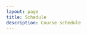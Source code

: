 ```yaml
---
layout: page
title: Schedule
description: Course schedule
---
```



<html lang='en'>
  <head>
    <meta charset='utf-8' />
    <script src='https://cdn.jsdelivr.net/npm/fullcalendar@6.1.11/index.global.min.js'></script>
    <script>

      document.addEventListener('DOMContentLoaded', function() {
        var calendarEl = document.getElementById('calendar');
        var calendar = new FullCalendar.Calendar(calendarEl, {
          initialView: 'dayGridMonth',
          plugins: [ googleCalendarPlugin ],
          googleCalendarApiKey: 'AIzaSyBhK1Z3vN8QWKNdJX5V4c9SWqMn7jyytO4',
          events: {
            googleCalendarId: '3240885f8cde993cfb4753a3d5b563b5a20bc8936448b5291b67fc6396b70659@group.calendar.google.com'
          }
        });
        calendar.render();
      });

    </script>
  </head>
  <body>
    <div id='calendar'></div>
  </body>
</html>